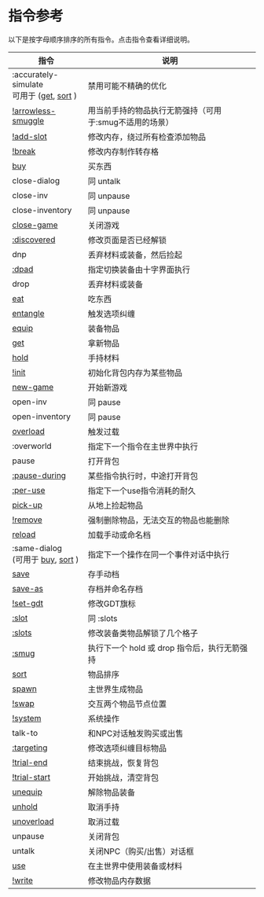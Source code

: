 # 指令参考

以下是按字母顺序排序的所有指令。点击指令查看详细说明。

<div class="skybook--wide-table">

| 指令 | 说明 |
|-|-|
| <skyb>:accurately-simulate</skyb><br> 可用于 ([<skyb>get</skyb>](../action/get.md#性能优化), [<skyb>sort</skyb>](../action/sort.md#性能优化) ) | 禁用可能不精确的优化 |
| [<skyb>!arrowless-smuggle</skyb>](../action/material.md#无箭强持) | 用当前手持的物品执行无箭强持（可用于<skyb>:smug</skyb>不适用的场景）|
| [<skyb>!add-slot</skyb>](../action/low_level.md) | 修改内存，绕过所有检查添加物品 |
| [<skyb>!break</skyb>](../action/low_level.md) | 修改内存制作转存格 |
| [<skyb>buy</skyb>](../action/get.md) | 买东西 |
| <skyb>close-dialog</skyb> | 同 <skyb>untalk</skyb> |
| <skyb>close-inv</skyb> | 同 <skyb>unpause</skyb> |
| <skyb>close-inventory</skyb> | 同 <skyb>unpause</skyb> |
| [<skyb>close-game</skyb>](../action/save.md) | 关闭游戏 |
| [<skyb>:discovered</skyb>](../action/flags.md#修改页面是否解锁) | 修改页面是否已经解锁 |
| <skyb>dnp</skyb> | 丢弃材料或装备，然后捡起 |
| [<skyb>:dpad</skyb>](../action/equip.md) | 指定切换装备由十字界面执行 |
| <skyb>drop</skyb> | 丢弃材料或装备 |
| [<skyb>eat</skyb>](../action/material.md) | 吃东西|
| [<skyb>entangle</skyb>](../action/entangle.md) | 触发选项纠缠 |
| [<skyb>equip</skyb>](../action/equip.md) | 装备物品 |
| [<skyb>get</skyb>](../action/get.md) | 拿新物品 |
| [<skyb>hold</skyb>](../action/material.md) | 手持材料 |
| [<skyb>!init</skyb>](../action/low_level.md) | 初始化背包内存为某些物品 |
| [<skyb>new-game</skyb>](../action/save.md) | 开始新游戏 |
| <skyb>open-inv</skyb> | 同 <skyb>pause</skyb> |
| <skyb>open-inventory</skyb> | 同 <skyb>pause</skyb> |
| [<skyb>overload</skyb>](../action/overload.md) | 触发过载 |
| <skyb>:overworld</skyb> | 指定下一个指令在主世界中执行 |
| <skyb>pause</skyb> | 打开背包 |
| [<skyb>:pause-during</skyb>](../action/get.md#新物品提示时打开背包) | 某些指令执行时，中途打开背包 |
| [<skyb>:per-use</skyb>](../action/overworld.md) | 指定下一个<skyb>use</skyb>指令消耗的耐久 |
| [<skyb>pick-up</skyb>](../action/get.md) | 从地上捡起物品 |
| [<skyb>!remove</skyb>](../action/low_level.md) | 强制删除物品，无法交互的物品也能删除 |
| [<skyb>reload</skyb>](../action/save.md) | 加载手动或命名档 |
| <skyb>:same-dialog</skyb> <br>(可用于 [<skyb>buy</skyb>](../action/get.md#从NPC处买东西), [<skyb>sort</skyb>](../action/sort.md#在出售界面排序) ) | 指定下一个操作在同一个事件对话中执行 |
| [<skyb>save</skyb>](../action/save.md) | 存手动档 |
| [<skyb>save-as</skyb>](../action/save.md) | 存档并命名存档 |
| [<skyb>!set-gdt</skyb>](../action/flags.md#修改任意旗标) | 修改GDT旗标 |
| [<skyb>:slot</skyb>](../action/flags.md#修改装备格解锁数-呀哈哈升级) | 同 <skyb>:slots</skyb> |
| [<skyb>:slots</skyb>](../action/flags.md#修改装备格解锁数-呀哈哈升级) | 修改装备类物品解锁了几个格子 |
| [<skyb>:smug</skyb>](../action/material.md#无箭强持) | 执行下一个 <skyb>hold</skyb> 或 <skyb>drop</skyb> 指令后，执行无箭强持 |
| [<skyb>sort</skyb>](../action/sort.md) | 物品排序 |
| [<skyb>spawn</skyb>](../action/overworld.md#主世界生成物品) |主世界生成物品|
| [<skyb>!swap</skyb>](../action/low_level.md#修改物品数据) | 交互两个物品节点位置 |
| [<skyb>!system</skyb>](../action/system.md) | 系统操作 |
| <skyb>talk-to</skyb> | 和NPC对话触发购买或出售 |
| [<skyb>:targeting</skyb>](../action/entangle.md) | 修改选项纠缠目标物品 |
| [<skyb>!trial-end</skyb>](../action/trial.md) | 结束挑战，恢复背包 |
| [<skyb>!trial-start</skyb>](../action/trial.md) | 开始挑战，清空背包 |
| [<skyb>unequip</skyb>](../action/equip.md) | 解除物品装备 |
| [<skyb>unhold</skyb>](../action/material.md) | 取消手持 |
| [<skyb>unoverload</skyb>](../action/overload.md) | 取消过载 |
| <skyb>unpause</skyb> | 关闭背包 |
| <skyb>untalk</skyb> | 关闭NPC（购买/出售）对话框 |
| [<skyb>use</skyb>](../action/overworld.md) | 在主世界中使用装备或材料 |
| [<skyb>!write</skyb>](../action/low_level.md#修改物品数据) | 修改物品内存数据 |

</div>
